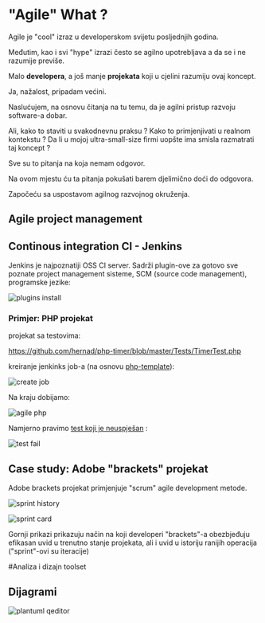 "Agile" What ?
=============

Agile je "cool" izraz u developerskom svijetu posljednjih godina.

Međutim, kao i svi "hype" izrazi često se agilno upotrebljava a da se i
ne razumije previše.

Malo **developera**, a još manje **projekata** koji u cjelini razumiju ovaj
koncept.

Ja, nažalost, pripadam većini. 

Naslućujem, na osnovu čitanja na tu temu, da je agilni pristup razvoju software-a dobar. 

Ali, kako to staviti u svakodnevnu praksu ? Kako to primjenjivati u realnom kontekstu ? Da li u
mojoj ultra-small-size firmi uopšte ima smisla razmatrati taj koncept ?

Sve su to pitanja na koja nemam odgovor.

Na ovom mjestu ću ta pitanja pokušati barem djelimično doći do odgovora.

Započeću sa uspostavom agilnog razvojnog okruženja.


## Agile project management

## Continous integration CI - Jenkins

Jenkins je najpoznatiji OSS CI server. Sadrži plugin-ove za gotovo sve
poznate project management sisteme, SCM (source code management), programske jezike:

![plugins install](https://raw.github.com/hernad/agile_dev_env/master/img/jenkins_plugins.png)

### Primjer: PHP projekat

projekat sa testovima:

https://github.com/hernad/php-timer/blob/master/Tests/TimerTest.php

kreiranje jenkinks job-a (na osnovu
[php-template](http://jenkins-php.org)): 

![create job](https://raw.github.com/hernad/agile_dev_env/master/img/jenkings_create_job_from_php_template.png)

Na kraju dobijamo:

![agile php](https://raw.github.com/hernad/agile_dev_env/master/img/jenkins_agile_php.png)

Namjerno pravimo [test koji je neuspješan](https://github.com/hernad/php-timer/commit/ae3b1b2ccbeccbe65938c0aaba20e8b6249275f9) :

![test fail](https://raw.github.com/hernad/agile_dev_env/master/img/jenkins_test_fail.png)


## Case study: Adobe "brackets" projekat

Adobe brackets projekat primjenjuje "scrum" agile development metode. 

![sprint history](https://raw.github.com/hernad/agile_dev_env/master/img/brackets_trello_sprint_history.png)

![sprint card](https://raw.github.com/hernad/agile_dev_env/master/img/brackets_trello_card.png)

Gornji prikazi prikazuju način na koji developeri "brackets"-a obezbjeđuju efikasan uvid u trenutno stanje projekata, ali i uvid u istoriju ranijih operacija ("sprint"-ovi su iteracije)


#Analiza i dizajn toolset

## Dijagrami

![plantuml qeditor](https://raw.github.com/hernad/agile_dev_env/master/img/plantuml_example.png)



